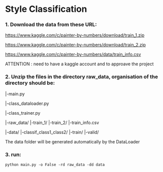 # Style Classification


### 1. Download the data from these URL:
https://www.kaggle.com/c/painter-by-numbers/download/train_1.zip

https://www.kaggle.com/c/painter-by-numbers/download/train_2.zip

https://www.kaggle.com/c/painter-by-numbers/data/train_info.csv

ATTENTION : need to have a kaggle account and to approave the project

### 2. Unzip the files in the directory raw_data, organisation of the directory should be:

|-main.py

|-class_dataloader.py

|-class_trainer.py

|-raw_data/
    |-train_1/
    |-train_2/
    |-train_info.csv
    
|-data/ 
    |-classif_class1_class2/
        |-train/
        |-valid/
        
 The data folder will be generated automatically by the DataLoader


### 3. run: 
```
python main.py -o False -rd raw_data -dd data
```
